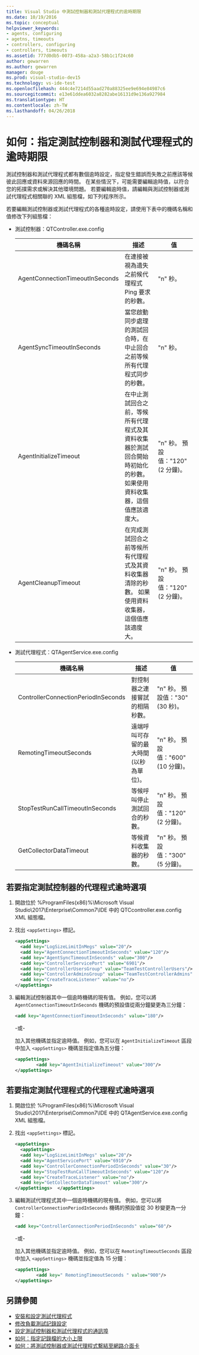 ```yaml
---
title: Visual Studio 中測試控制器和測試代理程式的逾時期限
ms.date: 10/19/2016
ms.topic: conceptual
helpviewer_keywords:
- agents, configuring
- agetns, timeouts
- controllers, configuring
- controllers, timeouts
ms.assetid: 777d0db5-0073-458a-a2a3-58b1c1f24c60
author: gewarren
ms.author: gewarren
manager: douge
ms.prod: visual-studio-dev15
ms.technology: vs-ide-test
ms.openlocfilehash: 444c4e7214d55aad270a88325ee9e694e84987c6
ms.sourcegitcommit: e13e61ddea6032a8282abe16131d9e136a927984
ms.translationtype: HT
ms.contentlocale: zh-TW
ms.lasthandoff: 04/26/2018
---
```

# <a name="how-to-specify-timeout-periods-for-test-controllers-and-test-agents"></a>如何：指定測試控制器和測試代理程式的逾時期限

測試控制器和測試代理程式都有數個逾時設定，指定發生錯誤而失敗之前應該等候彼此回應或資料來源回應的時間。 在某些情況下，可能需要編輯逾時值，以符合您的拓撲需求或解決其他環境問題。 若要編輯逾時值，請編輯與測試控制器或測試代理程式相關聯的 XML 組態檔，如下列程序所示。

 若要編輯測試控制器或測試代理程式的各種逾時設定，請使用下表中的機碼名稱和值修改下列組態檔：

-   測試控制器：QTController.exe.config

    |機碼名稱|描述|值|
    |--------------|-----------------|-----------|
    |AgentConnectionTimeoutInSeconds|在連接被視為遺失之前候代理程式 Ping 要求的秒數。|"n" 秒。|
    |AgentSyncTimeoutInSeconds|當您啟動同步處理的測試回合時，在中止回合之前等候所有代理程式同步的秒數。|"n" 秒。|
    |AgentInitializeTimeout|在中止測試回合之前，等候所有代理程式及其資料收集器於測試回合開始時初始化的秒數。 如果使用資料收集器，這個值應該適度大。|"n" 秒。 預設值："120" (2 分鐘)。|
    |AgentCleanupTimeout|在完成測試回合之前等候所有代理程式及其資料收集器清除的秒數。 如果使用資料收集器，這個值應該適度大。|"n" 秒。 預設值："120" (2 分鐘)。|

-   測試代理程式：QTAgentService.exe.config

    |機碼名稱|描述|值|
    |--------------|-----------------|-----------|
    |ControllerConnectionPeriodInSeconds|對控制器之連接嘗試的相隔秒數。|"n" 秒。 預設值："30" (30 秒)。|
    |RemotingTimeoutSeconds|遠端呼叫可存留的最大時間 (以秒為單位)。|"n" 秒。 預設值："600" (10 分鐘)。|
    |StopTestRunCallTimeoutInSeconds|等候呼叫停止測試回合的秒數。|"n" 秒。 預設值："120" (2 分鐘)。|
    |GetCollectorDataTimeout|等候資料收集器的秒數。|"n" 秒。 預設值："300" (5 分鐘)。|

## <a name="to-specify-agent-timeout-options-for-a-test-controller"></a>若要指定測試控制器的代理程式逾時選項

1. 開啟位於 %ProgramFiles(x86)%\Microsoft Visual Studio\2017\Enterprise\Common7\IDE 中的 QTCcontroller.exe.config XML 組態檔。

2. 找出 `<appSettings>` 標記。

    ```xml
    <appSettings>
      <add key="LogSizeLimitInMegs" value="20"/>
      <add key="AgentConnectionTimeoutInSeconds" value="120"/>
      <add key="AgentSyncTimeoutInSeconds" value="300"/>
      <add key="ControllerServicePort" value="6901"/>
      <add key="ControllerUsersGroup" value="TeamTestControllerUsers"/>
      <add key="ControllerAdminsGroup" value="TeamTestControllerAdmins"/>
      <add key="CreateTraceListener" value="no"/>
    </appSettings>
    ```

3. 編輯測試控制器其中一個逾時機碼的現有值。 例如，您可以將 `AgentConnectionTimeoutInSeconds` 機碼的預設值從兩分鐘變更為三分鐘：

    ```xml
    <add key="AgentConnectionTimeoutInSeconds" value="180"/>
    ```

    -或-

    加入其他機碼並指定逾時值。 例如，您可以在 `AgentInitializeTimeout` 區段中加入 `<appSettings>` 機碼並指定值為五分鐘：

    ```xml
    <appSettings>
            <add key="AgentInitializeTimeout" value="300"/>
    </appSettings>
    ```

## <a name="to-specify-agent-timeout-options-for-a-test-agent"></a>若要指定測試代理程式的代理程式逾時選項

1. 開啟位於 %ProgramFiles(x86)%\Microsoft Visual Studio\2017\Enterprise\Common7\IDE 中的 QTAgentService.exe.config XML 組態檔。

2. 找出 `<appSettings>` 標記。

    ```xml
    <appSettings>
      <appSettings>
      <add key="LogSizeLimitInMegs" value="20"/>
      <add key="AgentServicePort" value="6910"/>
      <add key="ControllerConnectionPeriodInSeconds" value="30"/>
      <add key="StopTestRunCallTimeoutInSeconds" value="120"/>
      <add key="CreateTraceListener" value="no"/>
      <add key="GetCollectorDataTimeout" value="300"/>
    </appSettings>  </appSettings>
    ```

3. 編輯測試代理程式其中一個逾時機碼的現有值。 例如，您可以將 `ControllerConnectionPeriodInSeconds` 機碼的預設值從 30 秒變更為一分鐘：

    ```xml
    <add key="ControllerConnectionPeriodInSeconds" value="60"/>
    ```

    -或-

    加入其他機碼並指定逾時值。 例如，您可以在 `RemotingTimeoutSeconds` 區段中加入 `<appSettings>` 機碼並指定值為 15 分鐘：

    ```xml
    <appSettings>
            <add key=" RemotingTimeoutSeconds " value="900"/>
    </appSettings>
    ```

## <a name="see-also"></a>另請參閱

- [安裝和設定測試代理程式](../test/lab-management/install-configure-test-agents.md)
- [修改負載測試記錄設定](../test/modify-load-test-logging-settings.md)
- [設定測試控制器和測試代理程式的通訊埠](../test/configure-ports-for-test-controllers-and-test-agents.md)
- [如何：指定記錄檔的大小上限](../test/how-to-specify-the-maximum-size-for-the-log-file.md)
- [如何：將測試控制器或測試代理程式繫結至網路介面卡](../test/how-to-bind-a-test-controller-or-test-agent-to-a-network-adapter.md)